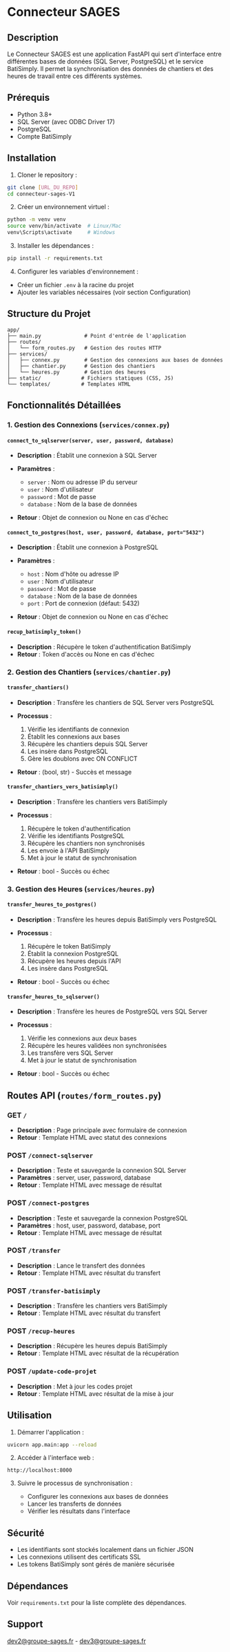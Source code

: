# Connecteur SAGES

## Description
Le Connecteur SAGES est une application FastAPI qui sert d'interface entre différentes bases de données (SQL Server, PostgreSQL) et le service BatiSimply. Il permet la synchronisation des données de chantiers et des heures de travail entre ces différents systèmes.

## Prérequis

- Python 3.8+
- SQL Server (avec ODBC Driver 17)
- PostgreSQL
- Compte BatiSimply

## Installation

1. Cloner le repository :
```bash
git clone [URL_DU_REPO]
cd connecteur-sages-V1
```

2. Créer un environnement virtuel :
```bash
python -m venv venv
source venv/bin/activate  # Linux/Mac
venv\Scripts\activate     # Windows
```

3. Installer les dépendances :
```bash
pip install -r requirements.txt
```

4. Configurer les variables d'environnement :

- Créer un fichier `.env` à la racine du projet
- Ajouter les variables nécessaires (voir section Configuration)

## Structure du Projet

```
app/
├── main.py              # Point d'entrée de l'application
├── routes/
│   └── form_routes.py   # Gestion des routes HTTP
├── services/
│   ├── connex.py        # Gestion des connexions aux bases de données
│   ├── chantier.py      # Gestion des chantiers
│   └── heures.py        # Gestion des heures
├── static/             # Fichiers statiques (CSS, JS)
└── templates/          # Templates HTML
```

## Fonctionnalités Détaillées

### 1. Gestion des Connexions (`services/connex.py`)

#### `connect_to_sqlserver(server, user, password, database)`

- **Description** : Établit une connexion à SQL Server
- **Paramètres** :

  - `server` : Nom ou adresse IP du serveur
  - `user` : Nom d'utilisateur
  - `password` : Mot de passe
  - `database` : Nom de la base de données
- **Retour** : Objet de connexion ou None en cas d'échec

#### `connect_to_postgres(host, user, password, database, port="5432")`

- **Description** : Établit une connexion à PostgreSQL
- **Paramètres** :

  - `host` : Nom d'hôte ou adresse IP
  - `user` : Nom d'utilisateur
  - `password` : Mot de passe
  - `database` : Nom de la base de données
  - `port` : Port de connexion (défaut: 5432)
- **Retour** : Objet de connexion ou None en cas d'échec

#### `recup_batisimply_token()`

- **Description** : Récupère le token d'authentification BatiSimply
- **Retour** : Token d'accès ou None en cas d'échec

### 2. Gestion des Chantiers (`services/chantier.py`)

#### `transfer_chantiers()`

- **Description** : Transfère les chantiers de SQL Server vers PostgreSQL
- **Processus** :

  1. Vérifie les identifiants de connexion
  2. Établit les connexions aux bases
  3. Récupère les chantiers depuis SQL Server
  4. Les insère dans PostgreSQL
  5. Gère les doublons avec ON CONFLICT
- **Retour** : (bool, str) - Succès et message

#### `transfer_chantiers_vers_batisimply()`

- **Description** : Transfère les chantiers vers BatiSimply
- **Processus** :

  1. Récupère le token d'authentification
  2. Vérifie les identifiants PostgreSQL
  3. Récupère les chantiers non synchronisés
  4. Les envoie à l'API BatiSimply
  5. Met à jour le statut de synchronisation
- **Retour** : bool - Succès ou échec

### 3. Gestion des Heures (`services/heures.py`)

#### `transfer_heures_to_postgres()`

- **Description** : Transfère les heures depuis BatiSimply vers PostgreSQL
- **Processus** :

  1. Récupère le token BatiSimply
  2. Établit la connexion PostgreSQL
  3. Récupère les heures depuis l'API
  4. Les insère dans PostgreSQL
- **Retour** : bool - Succès ou échec

#### `transfer_heures_to_sqlserver()`

- **Description** : Transfère les heures de PostgreSQL vers SQL Server
- **Processus** :

  1. Vérifie les connexions aux deux bases
  2. Récupère les heures validées non synchronisées
  3. Les transfère vers SQL Server
  4. Met à jour le statut de synchronisation
- **Retour** : bool - Succès ou échec

## Routes API (`routes/form_routes.py`)

### GET `/`

- **Description** : Page principale avec formulaire de connexion
- **Retour** : Template HTML avec statut des connexions

### POST `/connect-sqlserver`

- **Description** : Teste et sauvegarde la connexion SQL Server
- **Paramètres** : server, user, password, database
- **Retour** : Template HTML avec message de résultat

### POST `/connect-postgres`

- **Description** : Teste et sauvegarde la connexion PostgreSQL
- **Paramètres** : host, user, password, database, port
- **Retour** : Template HTML avec message de résultat

### POST `/transfer`

- **Description** : Lance le transfert des données
- **Retour** : Template HTML avec résultat du transfert

### POST `/transfer-batisimply`

- **Description** : Transfère les chantiers vers BatiSimply
- **Retour** : Template HTML avec résultat du transfert

### POST `/recup-heures`

- **Description** : Récupère les heures depuis BatiSimply
- **Retour** : Template HTML avec résultat de la récupération

### POST `/update-code-projet`

- **Description** : Met à jour les codes projet
- **Retour** : Template HTML avec résultat de la mise à jour

## Utilisation

1. Démarrer l'application :
```bash
uvicorn app.main:app --reload
```

2. Accéder à l'interface web :
```
http://localhost:8000
```

3. Suivre le processus de synchronisation :

   - Configurer les connexions aux bases de données
   - Lancer les transferts de données
   - Vérifier les résultats dans l'interface

## Sécurité

- Les identifiants sont stockés localement dans un fichier JSON
- Les connexions utilisent des certificats SSL
- Les tokens BatiSimply sont gérés de manière sécurisée

## Dépendances

Voir `requirements.txt` pour la liste complète des dépendances.

## Support

dev2@groupe-sages.fr - dev3@groupe-sages.fr

 